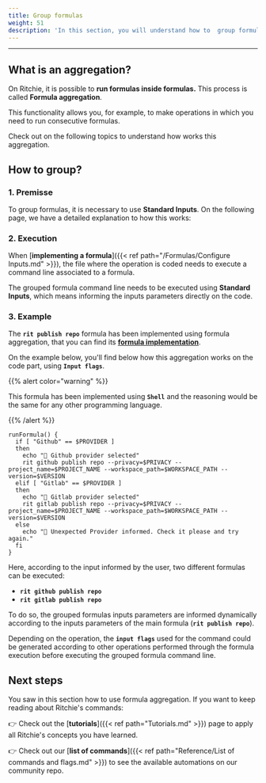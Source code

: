 ```yaml
---
title: Group formulas
weight: 51
description: 'In this section, you will understand how to  group formulas on Ritchie.'
---
```


---

## What is an aggregation?

On Ritchie, it is possible to **run formulas inside formulas.** This process is called **Formula aggregation**‌.

This functionality allows you, for example, to make operations in which you need to run consecutive formulas.

Check out on the following topics to understand how works this aggregation.

## How to group?

### 1. Premisse

To group formulas, it is necessary to use **Standard Inputs**. On the following page, we have a detailed explanation to how this works:

### 2. Execution <a id="2-execution"></a>

When [**implementing a formula**]({{< ref path="/Formulas/Configure Inputs.md" >}}), the file where the operation is coded needs to execute a command line associated to a formula.‌

The grouped formula command line needs to be executed using **Standard Inputs**, which means informing the inputs parameters directly on the code.‌

### 3. Example <a id="3-example"></a>

The **`rit publish repo`** formula has been implemented using formula aggregation, that you can find its [**formula implementation**](https://github.com/ZupIT/ritchie-formulas/tree/master/publish/repo).

On the example below, you'll find below how this aggregation works on the code part, using **`Input flags`**.

{{% alert color="warning" %}}

This formula has been implemented using **`Shell`** and the reasoning would be the same for any other programming language.

{{% /alert %}}

```text
runFormula() {
  if [ "Github" == $PROVIDER ]
  then
    echo "🐙 Github provider selected"
    rit github publish repo --privacy=$PRIVACY --project_name=$PROJECT_NAME --workspace_path=$WORKSPACE_PATH --version=$VERSION
  elif [ "Gitlab" == $PROVIDER ]
  then
    echo "🦊 Gitlab provider selected"
    rit gitlab publish repo --privacy=$PRIVACY --project_name=$PROJECT_NAME --workspace_path=$WORKSPACE_PATH --version=$VERSION
  else
    echo "🤖 Unexpected Provider informed. Check it please and try again."
  fi
}
```

Here, according to the input informed by the user, two different formulas can be executed:‌

* **`rit github publish repo`**
* **`rit gitlab publish repo`**

To do so, the grouped formulas inputs parameters are informed dynamically according to the inputs parameters of the main formula \(**`rit publish repo`**\).

Depending on the operation, the **`input flags`** used for the command could be generated according to other operations performed through the formula execution before executing the grouped formula command line.‌

## Next steps

You saw in this section how to use formula aggregation. If you want to keep reading about Ritchie's commands:‌

​👉 Check out the [**tutorials**]({{< ref path="Tutorials.md" >}}) page to apply all Ritchie's concepts you have learned.‌

​👉 Check out our [**list of commands**]({{< ref path="Reference/List of commands and flags.md" >}}) to see the available automations on our community repo.
